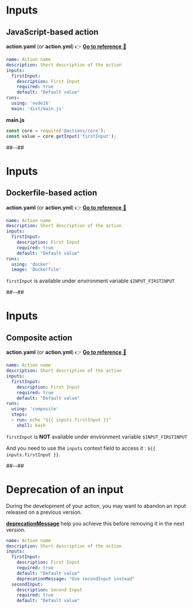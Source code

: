 <!-- .slide: class="with-code" -->

# Inputs

## JavaScript-based action

**action.yaml** (or **action.yml**) 👉 [**Go to reference** 🔗](https://docs.github.com/en/actions/creating-actions/metadata-syntax-for-github-actions#inputs)

```yaml
name: Action name
description: Short description of the action
inputs:
  firstInput:
    description: First Input
    required: true
    default: "Default value"
runs:
  using: 'node16'
  main: 'dist/main.js'
```

**main.js**

```js
const core = require('@actions/core');
const value = core.getInput('firstInput');
```

##--##

<!-- .slide: class="with-code" -->

# Inputs

## Dockerfile-based action

**action.yaml** (or **action.yml**) 👉 [**Go to reference** 🔗](https://docs.github.com/en/actions/creating-actions/metadata-syntax-for-github-actions#inputs)

```yaml
name: Action name
description: Short description of the action
inputs:
  firstInput:
    description: First Input
    required: true
    default: "Default value"
runs:
  using: 'docker'
  image: 'Dockerfile'
```

`firstInput` is available under environment variable `$INPUT_FIRSTINPUT`

##--##

<!-- .slide: class="with-code" -->

# Inputs

## Composite action

**action.yaml** (or **action.yml**) 👉 [**Go to reference** 🔗](https://docs.github.com/en/actions/creating-actions/metadata-syntax-for-github-actions#inputs)

```yaml
name: Action name
description: Short description of the action
inputs:
  firstInput:
    description: First Input
    required: true
    default: "Default value"
runs:
  using: 'composite'
  steps:
  - run: echo "${{ inputs.firstInput }}"
    shell: bash
```

`firstInput` is **NOT** available under environment variable `$INPUT_FIRSTINPUT`

And you need to use the `inputs` context field to access it : `${{ inputs.firstInput }}`.

##--##

# Deprecation of an input

During the development of your action, you may want to abandon an input released on a previous version.

[**deprecationMessage**](https://docs.github.com/en/actions/creating-actions/metadata-syntax-for-github-actions#inputsinput_iddeprecationmessage]) help you achieve this before removing it in the next version.

```yaml
name: Action name
description: Short description of the action
inputs:
  firstInput:
    description: First Input
    required: true
    default: "Default value"
    deprecationMessage: "Use secondInput instead"
  secondInput:
    description: Second Input
    required: true
    default: "Default value"
```
